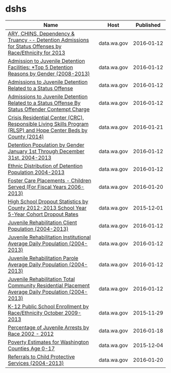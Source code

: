 # dshs

Name | Host | Published
---- | ---- | ---------
[ARY, CHINS, Dependency & Truancy -- Detention Admissions for Status Offenses by Race/Ethnicity for 2013](../datasets/mg62-47yg.md) | data.wa.gov | 2016&#x2011;01&#x2011;12
[Admission to Juvenile Detention Facilities: *Top 5 Detention Reasons by Gender (2008-2013)](../datasets/uw42-vx79.md) | data.wa.gov | 2016&#x2011;01&#x2011;12
[Admissions to Juvenile Detention Related to a Status Offense](../datasets/qsd2-yxis.md) | data.wa.gov | 2016&#x2011;01&#x2011;12
[Admissions to Juvenile Detention Related to a Status Offense By Status Offender Contempt Charge](../datasets/w3vm-igsk.md) | data.wa.gov | 2016&#x2011;01&#x2011;12
[Crisis Residential Center (CRC), Responsible Living Skills Program (RLSP) and Hope Center Beds by County (2014)](../datasets/c6fd-kz2a.md) | data.wa.gov | 2016&#x2011;01&#x2011;21
[Detention Population by Gender January 1st Through December 31st, 2004-2013](../datasets/w6iz-gh8j.md) | data.wa.gov | 2016&#x2011;01&#x2011;12
[Ethnic Distribution of Detention Population 2004-2013](../datasets/wbvx-tpep.md) | data.wa.gov | 2016&#x2011;01&#x2011;12
[Foster Care Placements - Children Served (For Fiscal Years 2006-2013)](../datasets/xmxa-2sr6.md) | data.wa.gov | 2016&#x2011;01&#x2011;20
[High School Dropout Statistics by County 2012-2013 School Year 5-Year Cohort Dropout Rates](../datasets/wxek-dsag.md) | data.wa.gov | 2015&#x2011;12&#x2011;01
[Juvenile Rehabilitation Client Population (2004-2013)](../datasets/e8vf-ithp.md) | data.wa.gov | 2016&#x2011;01&#x2011;12
[Juvenile Rehabilitation Institutional Average Daily Population (2004-2013)](../datasets/8uf6-48me.md) | data.wa.gov | 2016&#x2011;01&#x2011;12
[Juvenile Rehabilitation Parole Average Daily Population (2004-2013)](../datasets/7vbx-4zb3.md) | data.wa.gov | 2016&#x2011;01&#x2011;12
[Juvenile Rehabilitation Total Community Residential Placement Average Daily Population (2004-2013)](../datasets/2c9r-85q7.md) | data.wa.gov | 2016&#x2011;01&#x2011;12
[K-12 Public School Enrollment by Race/Ethnicity October 2009-2013](../datasets/dw5v-bykq.md) | data.wa.gov | 2015&#x2011;11&#x2011;29
[Percentage of Juvenile Arrests by Race 2002 - 2012](../datasets/dpeg-hp5b.md) | data.wa.gov | 2016&#x2011;01&#x2011;18
[Poverty Estimates for Washington Counties Age 0-17](../datasets/d9f5-fgsr.md) | data.wa.gov | 2015&#x2011;12&#x2011;04
[Referrals to Child Protective Services (2004-2013)](../datasets/snj2-p7np.md) | data.wa.gov | 2016&#x2011;01&#x2011;20

